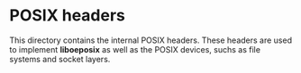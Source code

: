 POSIX headers
==============

This directory contains the internal POSIX headers. These headers are used to
implement **liboeposix** as well as the POSIX devices, suchs as file systems
and socket layers.

